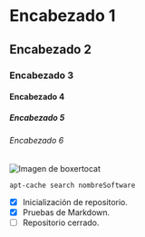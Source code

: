 # Encabezado 1
## Encabezado 2
### Encabezado 3
#### Encabezado 4
##### Encabezado 5
###### Encabezado 6

![Imagen de boxertocat](https://octodex.github.com/images/boxertocat_octodex.jpg)

```
apt-cache search nombreSoftware
```

- [x] Inicialización de repositorio.
- [x] Pruebas de Markdown.
- [ ] Repositorio cerrado.
